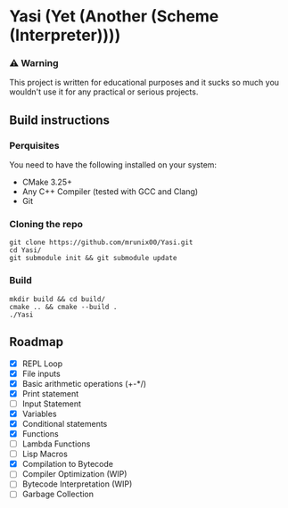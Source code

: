 # Yasi (Yet (Another (Scheme (Interpreter))))

### ⚠️ Warning
This project is written for educational purposes and it sucks so much you wouldn't use it for any practical or serious projects.

## Build instructions

### Perquisites

You need to have the following installed on your system:
- CMake 3.25+
- Any C++ Compiler (tested with GCC and Clang)
- Git

### Cloning the repo
```shell
git clone https://github.com/mrunix00/Yasi.git
cd Yasi/
git submodule init && git submodule update
```

### Build

``` shell
mkdir build && cd build/
cmake .. && cmake --build .
./Yasi
```

## Roadmap

* [x] REPL Loop
* [x] File inputs
* [x] Basic arithmetic operations (+-*/)
* [x] Print statement
* [ ] Input Statement
* [x] Variables
* [x] Conditional statements
* [x] Functions
* [ ] Lambda Functions
* [ ] Lisp Macros
* [x] Compilation to Bytecode
* [ ] Compiler Optimization (WIP)
* [ ] Bytecode Interpretation (WIP)
* [ ] Garbage Collection
